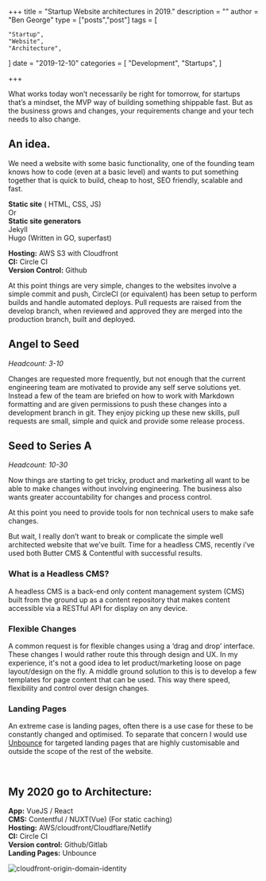 +++
title = "Startup Website architectures in 2019."
description = ""
author = "Ben George"
type = ["posts","post"]
tags = [

    "Startup",
    "Website",
    "Architecture",
]
date = "2019-12-10"
categories = [
    "Development",
    "Startups",
]

+++


What works today won’t necessarily be right for tomorrow, for startups that’s a mindset, the MVP way of building something shippable fast. But as the business grows and changes, your requirements change and your tech needs to also change.

## An idea. 

We need a website with some basic functionality, one of the founding team knows how to code (even at a basic level) and wants to put something together that is quick to build, cheap to host, SEO friendly, scalable and fast.

**Static site** ( HTML, CSS, JS) <br />
Or <br />
**Static site generators** <br />
    Jekyll <br />
    Hugo (Written in GO, superfast)

**Hosting:** AWS S3 with Cloudfront <br />
**CI:** Circle CI <br />
**Version Control:** Github

At this point things are very simple, changes to the websites involve a simple commit and push, CircleCI (or equivalent) has been setup to perform builds and handle automated deploys. Pull requests are raised from the develop branch, when reviewed and approved they are merged into the production branch, built and deployed.


## Angel to Seed
*Headcount: 3-10*

Changes are requested more frequently, but not enough that the current engineering team are motivated to provide any self serve solutions yet. Instead a few of the team are briefed on how to work with Markdown formatting and are given permissions to push these changes into a development branch in git. They enjoy picking up these new skills, pull requests are small, simple and quick and provide some release process.


## Seed to Series A
*Headcount: 10-30*

Now things are starting to get tricky, product and marketing all want to be able to make changes without involving engineering. The business also wants greater accountability for changes and process control. 

At this point you need to provide tools for non technical users to make safe changes.

But wait, I really don’t want to break or complicate the simple well architected website that we’ve built. Time for a headless CMS, recently i’ve used both Butter CMS & Contentful with successful results.

### What is a Headless CMS?
A headless CMS is a back-end only content management system (CMS) built from the ground up as a content repository that makes content accessible via a RESTful API for display on any device.

### Flexible Changes
A common request is for flexible changes using a ‘drag and drop’ interface. These changes I would rather route this through design and UX. In my experience, it's not a good idea to let product/marketing loose on page layout/design on the fly. A middle ground solution to this is to develop a few templates for page content that can be used. This way there speed, flexibility and control over design changes.

### Landing Pages
An extreme case is landing pages, often there is a use case for these to be constantly changed and optimised. To separate that concern I would use [Unbounce](https://unbounce.com/) for targeted landing pages that are highly customisable and outside the scope of the rest of the website.

<br />

## My 2020 go to Architecture:

**App:** VueJS / React <br />
**CMS:** Contentful / NUXT(Vue) (For static caching) <br />
**Hosting:** AWS/cloudfront/Cloudflare/Netlify <br />
**CI:** Circle CI <br />
**Version control:** Github/Gitlab <br />
**Landing Pages:** Unbounce <br />


![cloudfront-origin-domain-identity](/posts/post-startup-website-architectures-2019/startup-website-architectures-2019.png)


